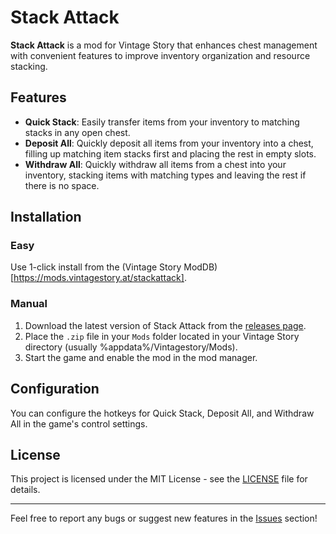 # Stack Attack

**Stack Attack** is a mod for Vintage Story that enhances chest management with convenient features to improve inventory organization and resource stacking.

## Features

- **Quick Stack**: Easily transfer items from your inventory to matching stacks in any open chest.
- **Deposit All**: Quickly deposit all items from your inventory into a chest, filling up matching item stacks first and placing the rest in empty slots.
- **Withdraw All**: Quickly withdraw all items from a chest into your inventory, stacking items with matching types and leaving the rest if there is no space.

## Installation
### Easy
Use 1-click install from the (Vintage Story ModDB)[https://mods.vintagestory.at/stackattack].

### Manual
1. Download the latest version of Stack Attack from the [releases page](https://github.com/d-3nnis/StackAttack/releases).
2. Place the `.zip` file in your `Mods` folder located in your Vintage Story directory (usually %appdata%/Vintagestory/Mods).
3. Start the game and enable the mod in the mod manager.

## Configuration

You can configure the hotkeys for Quick Stack, Deposit All, and Withdraw All in the game's control settings.

## License

This project is licensed under the MIT License - see the [LICENSE](LICENSE) file for details.

---

Feel free to report any bugs or suggest new features in the [Issues](https://github.com/yourusername/stack-attack/issues) section!

